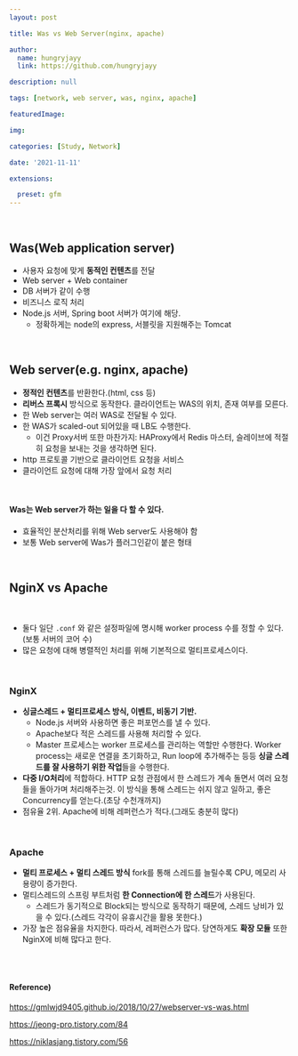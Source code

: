 ```yaml
---
layout: post

title: Was vs Web Server(nginx, apache)

author: 
  name: hungryjayy
  link: https://github.com/hungryjayy

description: null

tags: [network, web server, was, nginx, apache]

featuredImage: 

img: 

categories: [Study, Network]

date: '2021-11-11'

extensions:

  preset: gfm
---
```


<br>

## Was(Web application server)

* 사용자 요청에 맞게 **동적인 컨텐츠**를 전달
* Web server + Web container
* DB 서버가 같이 수행
* 비즈니스 로직 처리
* Node.js 서버, Spring boot 서버가 여기에 해당.
  * 정확하게는 node의 express, 서블릿을 지원해주는 Tomcat

<br>

## Web server(e.g. nginx, apache)

* **정적인 컨텐츠**를 반환한다.(html, css 등)
* **리버스 프록시** 방식으로 동작한다. 클라이언트는 WAS의 위치, 존재 여부를 모른다.
* 한 Web server는 여러 WAS로 전달될 수 있다.
* 한 WAS가 scaled-out 되어있을 때 LB도 수행한다.
  * 이건 Proxy서버 또한 마찬가지: HAProxy에서 Redis 마스터, 슬레이브에 적절히 요청을 보내는 것을 생각하면 된다.
* http 프로토콜 기반으로 클라이언트 요청을 서비스
* 클라이언트 요청에 대해 가장 앞에서 요청 처리

<br>

#### Was는 Web server가 하는 일을 다 할 수 있다.

* 효율적인 분산처리를 위해 Web server도 사용해야 함
* 보통 Web server에 Was가 플러그인같이 붙은 형태

<br>

## NginX vs Apache

<br>

* 둘다 일단 `.conf` 와 같은 설정파일에 명시해 worker process 수를 정할 수 있다.(보통 서버의 코어 수)
* 많은 요청에 대해 병렬적인 처리를 위해 기본적으로 멀티프로세스이다.

<Br>

### NginX

- **싱글스레드 + 멀티프로세스 방식, 이벤트, 비동기 기반.**
  - Node.js 서버와 사용하면 좋은 퍼포먼스를 낼 수 있다.
  - Apache보다 적은 스레드를 사용해 처리할 수 있다. 
  - Master 프로세스는 worker 프로세스를 관리하는 역할만 수행한다. Worker process는 새로운 연결을 초기화하고, Run loop에 추가해주는 등등 **싱글 스레드를 잘 사용하기 위한 작업**들을 수행한다.
- **다중 I/O처리**에 적합하다. HTTP 요청 관점에서 한 스레드가 계속 돌면서 여러 요청들을 돌아가며 처리해주는것. 이 방식을 통해 스레드는 쉬지 않고 일하고, 좋은 Concurrency를 얻는다.(초당 수천개까지)
- 점유율 2위. Apache에 비해 레퍼런스가 적다.(그래도 충분히 많다)

<br>

### Apache

- **멀티 프로세스 + 멀티 스레드 방식** fork를 통해 스레드를 늘릴수록 CPU, 메모리 사용량이 증가한다.
- 멀티스레드의 스프링 부트처럼 **한 Connection에 한 스레드**가 사용된다.
  - 스레드가 동기적으로 Block되는 방식으로 동작하기 때문에, 스레드 낭비가 있을 수 있다.(스레드 각각이 유휴시간을 활용 못한다.)
- 가장 높은 점유율을 차지한다. 따라서, 레퍼런스가 많다. 당연하게도 **확장 모듈** 또한 NginX에 비해 많다고 한다.

<br><br>

#### Reference)

https://gmlwjd9405.github.io/2018/10/27/webserver-vs-was.html

https://jeong-pro.tistory.com/84

https://niklasjang.tistory.com/56